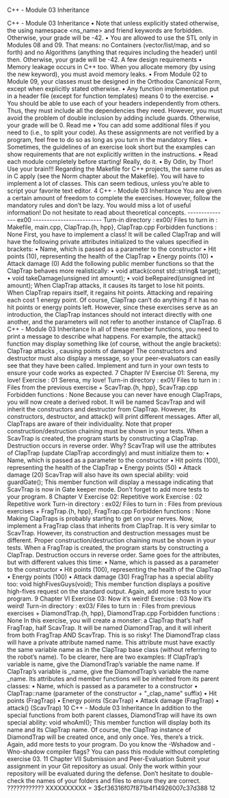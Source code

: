 C++ - Module 03
Inheritance

C++ - Module 03 Inheritance
• Note that unless explicitly stated otherwise, the using namespace <ns_name> and
friend keywords are forbidden. Otherwise, your grade will be -42.
• You are allowed to use the STL only in Modules 08 and 09. That means:
no Containers (vector/list/map, and so forth) and no Algorithms (anything that
requires including the <algorithm> header) until then. Otherwise, your grade will
be -42.
A few design requirements
• Memory leakage occurs in C++ too. When you allocate memory (by using the new
keyword), you must avoid memory leaks.
• From Module 02 to Module 09, your classes must be designed in the Orthodox
Canonical Form, except when explicitly stated otherwise.
• Any function implementation put in a header file (except for function templates)
means 0 to the exercise.
• You should be able to use each of your headers independently from others. Thus,
they must include all the dependencies they need. However, you must avoid the
problem of double inclusion by adding include guards. Otherwise, your grade will
be 0.
Read me
• You can add some additional files if you need to (i.e., to split your code). As these
assignments are not verified by a program, feel free to do so as long as you turn in
the mandatory files.
• Sometimes, the guidelines of an exercise look short but the examples can show
requirements that are not explicitly written in the instructions.
• Read each module completely before starting! Really, do it.
• By Odin, by Thor! Use your brain!!!
Regarding the Makefile for C++ projects, the same rules as in C apply
(see the Norm chapter about the Makefile).
You will have to implement a lot of classes. This can seem tedious,
unless you’re able to script your favorite text editor.
4
C++ - Module 03 Inheritance
You are given a certain amount of freedom to complete the exercises.
However, follow the mandatory rules and don’t be lazy. You would
miss a lot of useful information! Do not hesitate to read about
theoretical concepts.
--------------- ex00 -------------------------
Turn-in directory : ex00/
Files to turn in : Makefile, main.cpp, ClapTrap.{h, hpp}, ClapTrap.cpp
Forbidden functions : None
First, you have to implement a class!
It will be called ClapTrap and will have the following private attributes initialized
to the values specified in brackets:
• Name, which is passed as a parameter to the constructor
• Hit points (10), representing the health of the ClapTrap
• Energy points (10)
• Attack damage (0)
Add the following public member functions so that the ClapTrap behaves more realistically:
• void attack(const std::string& target);
• void takeDamage(unsigned int amount);
• void beRepaired(unsigned int amount);
When ClapTrap attacks, it causes its target to lose <attack damage> hit points.
When ClapTrap repairs itself, it regains <amount> hit points. Attacking and repairing
each cost 1 energy point. Of course, ClapTrap can’t do anything if it has no hit points or
energy points left. However, since these exercises serve as an introduction, the ClapTrap
instances should not interact directly with one another, and the parameters will not refer
to another instance of ClapTrap.
6
C++ - Module 03 Inheritance
In all of these member functions, you need to print a message to describe what happens. For example, the attack() function may display something like (of course, without
the angle brackets):
ClapTrap <name> attacks <target>, causing <damage> points of damage!
The constructors and destructor must also display a message, so your peer-evaluators
can easily see that they have been called.
Implement and turn in your own tests to ensure your code works as expected.
7
Chapter IV
Exercise 01: Serena, my love!
Exercise : 01
Serena, my love!
Turn-in directory : ex01/
Files to turn in : Files from the previous exercise + ScavTrap.{h, hpp},
ScavTrap.cpp
Forbidden functions : None
Because you can never have enough ClapTraps, you will now create a derived robot.
It will be named ScavTrap and will inherit the constructors and destructor from ClapTrap. However, its constructors, destructor, and attack() will print different messages.
After all, ClapTraps are aware of their individuality.
Note that proper construction/destruction chaining must be shown in your tests.
When a ScavTrap is created, the program starts by constructing a ClapTrap. Destruction occurs in reverse order. Why?
ScavTrap will use the attributes of ClapTrap (update ClapTrap accordingly) and
must initialize them to:
• Name, which is passed as a parameter to the constructor
• Hit points (100), representing the health of the ClapTrap
• Energy points (50)
• Attack damage (20)
ScavTrap will also have its own special ability:
void guardGate();
This member function will display a message indicating that ScavTrap is now in Gate keeper mode.
Don’t forget to add more tests to your program.
8
Chapter V
Exercise 02: Repetitive work
Exercise : 02
Repetitive work
Turn-in directory : ex02/
Files to turn in : Files from previous exercises + FragTrap.{h, hpp},
FragTrap.cpp
Forbidden functions : None
Making ClapTraps is probably starting to get on your nerves.
Now, implement a FragTrap class that inherits from ClapTrap. It is very similar to
ScavTrap. However, its construction and destruction messages must be different. Proper
construction/destruction chaining must be shown in your tests. When a FragTrap is created, the program starts by constructing a ClapTrap. Destruction occurs in reverse order.
Same goes for the attributes, but with different values this time:
• Name, which is passed as a parameter to the constructor
• Hit points (100), representing the health of the ClapTrap
• Energy points (100)
• Attack damage (30)
FragTrap has a special ability too:
void highFivesGuys(void);
This member function displays a positive high-fives request on the standard output.
Again, add more tests to your program.
9
Chapter VI
Exercise 03: Now it’s weird!
Exercise : 03
Now it’s weird!
Turn-in directory : ex03/
Files to turn in : Files from previous exercises + DiamondTrap.{h, hpp},
DiamondTrap.cpp
Forbidden functions : None
In this exercise, you will create a monster: a ClapTrap that’s half FragTrap, half ScavTrap. It will be named DiamondTrap, and it will inherit from both FragTrap AND
ScavTrap. This is so risky!
The DiamondTrap class will have a private attribute named name. This attribute must
have exactly the same variable name as in the ClapTrap base class (without referring to
the robot’s name).
To be clearer, here are two examples:
If ClapTrap’s variable is name, give the DiamondTrap’s variable the name name.
If ClapTrap’s variable is _name, give the DiamondTrap’s variable the name _name.
Its attributes and member functions will be inherited from its parent classes:
• Name, which is passed as a parameter to a constructor
• ClapTrap::name (parameter of the constructor + "_clap_name" suffix)
• Hit points (FragTrap)
• Energy points (ScavTrap)
• Attack damage (FragTrap)
• attack() (ScavTrap)
10
C++ - Module 03 Inheritance
In addition to the special functions from both parent classes, DiamondTrap will have
its own special ability:
void whoAmI();
This member function will display both its name and its ClapTrap name.
Of course, the ClapTrap instance of DiamondTrap will be created once, and only once.
Yes, there’s a trick.
Again, add more tests to your program.
Do you know the -Wshadow and -Wno-shadow compiler flags?
You can pass this module without completing exercise 03.
11
Chapter VII
Submission and Peer-Evaluation
Submit your assignment in your Git repository as usual. Only the work within your
repository will be evaluated during the defense. Don’t hesitate to double-check the names
of your folders and files to ensure they are correct.
???????????? XXXXXXXXXX = $3$$cf36316f07f871b4f14926007c37d388
12